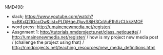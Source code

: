 NMD498:
- slack; https://www.youtube.com/watch?v=BKxQ2IOccOw&list=PLDjHqeJ1juvS8jH3CoVuE1hSzCLkkzMOF
- word press: http://umainenewmedia.net/register/
- Assgnment 1: http://tutorials.nmdprojects.net/class_netiquette/ / http://umainenewmedia.net/register/ / how is my project new media post / (challenge the project using that) / http://nmdprojects.net/teaching_resources/new_media_definitions.html


